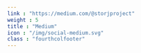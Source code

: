 ```yaml
---
link : "https://medium.com/@storjproject"
weight : 5
title : "Medium"
icon : "/img/social-medium.svg"
class : "fourthcolfooter"
---
```

